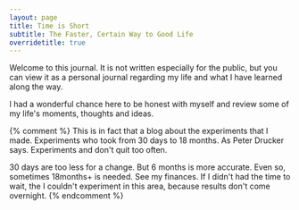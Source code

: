 ```yaml
---
layout: page
title: Time is Short
subtitle: The Faster, Certain Way to Good Life
overridetitle: true
---
```


Welcome to this journal. It is not written especially for the public, but you can view it as a personal journal regarding my life and what I have learned along the way.

I had a wonderful chance here to be honest with myself and review some of my life's moments, thoughts and ideas.

{% comment %}
This is in fact that a blog about the experiments that I made.  Experiments who took from 30 days to 18 months. As Peter Drucker says. Experiments and don't quit too often.

30 days are too less for a change.  But 6 months is more accurate.  Even so, sometimes 18months+ is needed.  See my finances.  If I didn't had the time to wait,  the I couldn't experiment in this area,  because results don't come overnight.
{% endcomment %}
